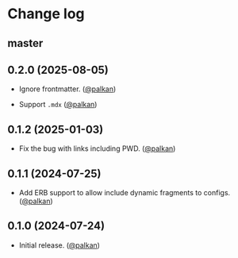 # Change log

## master

## 0.2.0 (2025-08-05)

- Ignore frontmatter. ([@palkan][])

- Support `.mdx` ([@palkan][])

## 0.1.2 (2025-01-03)

- Fix the bug with links including PWD. ([@palkan][])

## 0.1.1 (2024-07-25)

- Add ERB support to allow include dynamic fragments to configs. ([@palkan][])

## 0.1.0 (2024-07-24)

- Initial release. ([@palkan][])

[@palkan]: https://github.com/palkan
